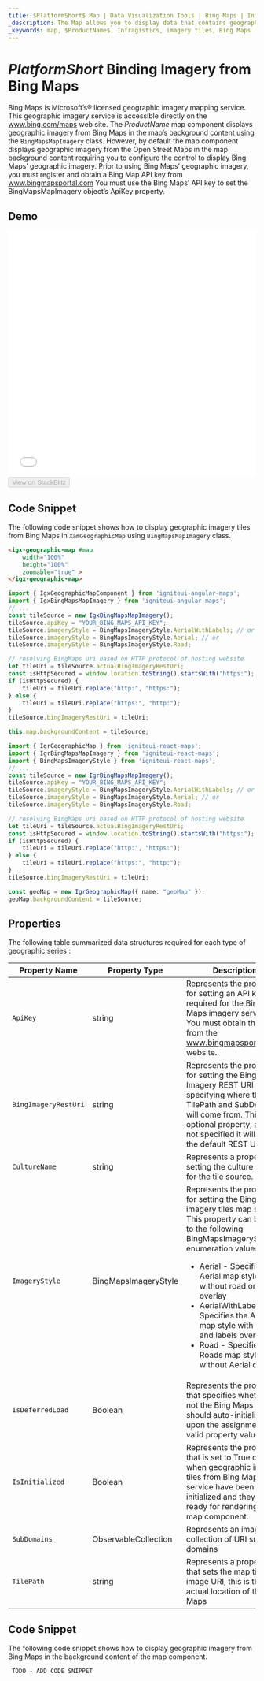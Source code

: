 ```yaml
---
title: $PlatformShort$ Map | Data Visualization Tools | Bing Maps | Infragistics
_description: The Map allows you to display data that contains geographic locations from view models or geo-spatial data loaded from shape files on geographic imagery maps.View the demo, dependencies, usage and toolbar for more information.
_keywords: map, $ProductName$, Infragistics, imagery tiles, Bing Maps
---
```

# $PlatformShort$ Binding Imagery from Bing Maps

Bing Maps is Microsoft’s® licensed geographic imagery mapping service. This geographic imagery service is accessible directly on the <a href="http://www.bing.com/maps" target="_blank">www.bing.com/maps</a>  web site. The $ProductName$ map component displays geographic imagery from Bing Maps in the map’s background content using the `BingMapsMapImagery` class. However, by default the map component displays geographic imagery from the Open Street Maps in the map background content requiring you to configure the control to display Bing Maps’ geographic imagery. Prior to using Bing Maps’ geographic imagery, you must register and obtain a Bing Map API key from <a href="http://www.bingmapsportal.coms" target="_blank">www.bingmapsportal.com</a> You must use the Bing Maps’ API key to set the BingMapsMapImagery object’s ApiKey property.

## Demo

<div class="sample-container loading" style="height: 500px">
    <iframe id="geo-map-display-bing-imagery-iframe" src='{environment:dvDemosBaseUrl}/maps/geo-map-display-bing-imagery' width="100%" height="100%" seamless frameBorder="0" onload="onXPlatSampleIframeContentLoaded(this);"></iframe>
</div>
<div>
    <button data-localize="stackblitz" disabled class="stackblitz-btn"   data-iframe-id="geo-map-display-bing-imagery-iframe" data-demos-base-url="{environment:dvDemosBaseUrl}">View on StackBlitz
    </button>
</div>

<div class="divider--half"></div>

## Code Snippet
The following code snippet shows how to display geographic imagery tiles from Bing Maps in `XamGeographicMap` using `BingMapsMapImagery` class.

```html
<igx-geographic-map #map
    width="100%"
    height="100%"
    zoomable="true" >
</igx-geographic-map>
```

```ts
import { IgxGeographicMapComponent } from 'igniteui-angular-maps';
import { IgxBingMapsMapImagery } from 'igniteui-angular-maps';
// ...
const tileSource = new IgxBingMapsMapImagery();
tileSource.apiKey = "YOUR_BING_MAPS_API_KEY";
tileSource.imageryStyle = BingMapsImageryStyle.AerialWithLabels; // or
tileSource.imageryStyle = BingMapsImageryStyle.Aerial; // or
tileSource.imageryStyle = BingMapsImageryStyle.Road;

// resolving BingMaps uri based on HTTP protocol of hosting website
let tileUri = tileSource.actualBingImageryRestUri;
const isHttpSecured = window.location.toString().startsWith("https:");
if (isHttpSecured) {
    tileUri = tileUri.replace("http:", "https:");
} else {
    tileUri = tileUri.replace("https:", "http:");
}
tileSource.bingImageryRestUri = tileUri;

this.map.backgroundContent = tileSource;
```

```ts
import { IgrGeographicMap } from 'igniteui-react-maps';
import { IgrBingMapsMapImagery } from 'igniteui-react-maps';
import { BingMapsImageryStyle } from 'igniteui-react-maps';
// ...
const tileSource = new IgrBingMapsMapImagery();
tileSource.apiKey = "YOUR_BING_MAPS_API_KEY";
tileSource.imageryStyle = BingMapsImageryStyle.AerialWithLabels; // or
tileSource.imageryStyle = BingMapsImageryStyle.Aerial; // or
tileSource.imageryStyle = BingMapsImageryStyle.Road;

// resolving BingMaps uri based on HTTP protocol of hosting website
let tileUri = tileSource.actualBingImageryRestUri;
const isHttpSecured = window.location.toString().startsWith("https:");
if (isHttpSecured) {
    tileUri = tileUri.replace("http:", "https:");
} else {
    tileUri = tileUri.replace("https:", "http:");
}
tileSource.bingImageryRestUri = tileUri;

const geoMap = new IgrGeographicMap({ name: "geoMap" });
geoMap.backgroundContent = tileSource;
```

## Properties
The following table summarized data structures required for each type of geographic series :

| Property Name  | Property Type   | Description   |
|--------------|---------------| ---------------|
|`ApiKey`|string|Represents the property for setting an API key required for the Bing Maps imagery service. You must obtain this key from the <a href="http://www.bingmapsportal.coms" target="_blank">www.bingmapsportal.com</a> website.|
|`BingImageryRestUri`|string|Represents the property for setting the Bing Imagery REST URI specifying where the TilePath and SubDomains will come from. This is an optional property, and if not specified it will use the default REST URI.|
|`CultureName`|string|Represents a property for setting the culture name for the tile source.|
|`ImageryStyle`|BingMapsImageryStyle|Represents the property for setting the Bing Maps imagery tiles map style. This property can be set to the following BingMapsImageryStyle enumeration values: <ul><li> Aerial - Specifies the Aerial map style without road or labels overlay</li> <li> AerialWithLabels - Specifies the Aerial map style with road and labels overlay</li><li> Road - Specifies the Roads map style without Aerial overlay</li></ul>|
|`IsDeferredLoad`|Boolean|Represents the property that specifies whether or not the Bing Maps service should auto-initialized upon the assignment of valid property values.|
|`IsInitialized`|Boolean|Represents the property that is set to True occurs when geographic imagery tiles from Bing Maps service have been initialized and they are ready for rendering in the map component.|
|`SubDomains`|ObservableCollection<string>|Represents an image collection of URI sub domains|
|`TilePath`|string|Represents a property that sets the map tile image URI, this is the actual location of the Bing Maps|

## Code Snippet
The following code snippet shows how to display geographic imagery from Bing Maps in the background content of the map component.

```html
 TODO - ADD CODE SNIPPET
```


